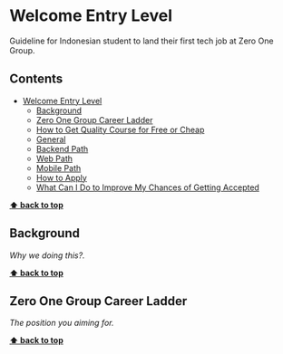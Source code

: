 # Welcome Entry Level

Guideline for Indonesian student to land their first tech job at Zero One Group.

## Contents

- [Welcome Entry Level](#welcome-entry-level)
  - [Background](#background)
  - [Zero One Group Career Ladder](#zero-one-group-career-ladder)
  - [How to Get Quality Course for Free or Cheap](#how-to-get-quality-course-for-free-or-cheap)
  - [General](#General)
  - [Backend Path](#backend-path)
  - [Web Path](#web-path)
  - [Mobile Path](#mobile-path)
  - [How to Apply](#how-to-apply)
  - [What Can I Do to Improve My Chances of Getting Accepted](#what-can-i-do-to-improve-my-chances-of-getting-accepted)

**[⬆ back to top](#contents)**

## Background

_Why we doing this?._

**[⬆ back to top](#contents)**

## Zero One Group Career Ladder

_The position you aiming for._

**[⬆ back to top](#contents)**
